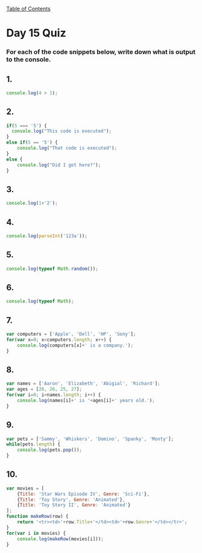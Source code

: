 [Table of Contents](/day-15/README.md)

# Day 15 Quiz
### For each of the code snippets below, write down what is output to the console.

## 1.
```js
console.log(4 > 1);
```
## 2.
```js
if(5 === '5') {
  console.log("This code is executed");
}
else if(5 == '5') {
	console.log("That code is executed");
}
else {
	console.log("Did I get here?");
}
```

## 3.
```js
console.log(1+'2');
```

## 4.
```js
console.log(parseInt('123a'));
```

## 5.
```js
console.log(typeof Math.random());
```

## 6.
```js
console.log(typeof Math);
```

## 7.
```js
var computers = ['Apple', 'Dell', 'HP', 'Sony'];
for(var x=0; x<computers.length; x++) {
	console.log(computers[x]+' is a company.');
}
```

## 8.
```js
var names = ['Aaron', 'Elizabeth', 'Abigial', 'Richard'];
var ages = [28, 26, 25, 27];
for(var i=0; i<names.length; i++) {
	console.log(names[i]+' is '+ages[i]+' years old.');
}
```

## 9.
```js
var pets = ['Sammy', 'Whiskers', 'Domino', 'Spanky', 'Monty'];
while(pets.length) {
	console.log(pets.pop());
}
```

## 10.
```js
var movies = [
	{Title: 'Star Wars Episode IV', Genre: 'Sci-Fi'},
	{Title: 'Toy Story', Genre: 'Animated'},
	{Title: 'Toy Story II', Genre: 'Animated'}
];
function makeRow(row) {
	return '<tr><td>'+row.Title+'</td><td>'+row.Genre+'</td></tr>';
}
for(var i in movies) {
	console.log(makeRow(movies[i]));
}
```